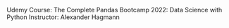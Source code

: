 Udemy Course: The Complete Pandas Bootcamp 2022: Data Science with Python
Instructor: Alexander Hagmann
